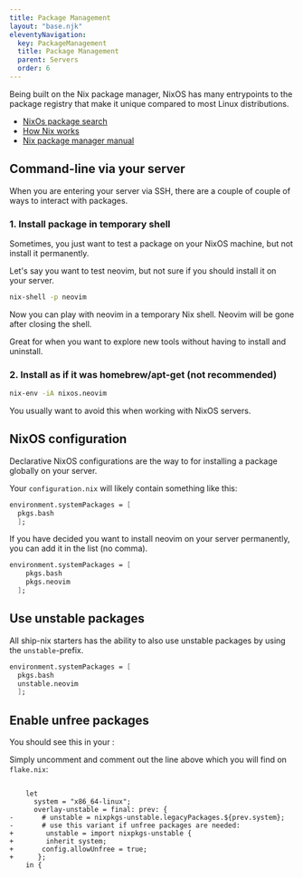 ```yaml
---
title: Package Management
layout: "base.njk"
eleventyNavigation:
  key: PackageManagement
  title: Package Management
  parent: Servers
  order: 6
---
```


Being built on the Nix package manager, NixOS has many entrypoints to the package registry that make it unique compared to most Linux distributions.

- [NixOs package search](https://search.nixos.org/packages)
- [How Nix works](https://nixos.org/guides/how-nix-works.html)
- [Nix package manager manual](https://nixos.org/manual/nix/unstable/introduction.html)

## Command-line via your server

When you are entering your server via SSH, there are a couple of couple of ways to interact with packages.

### 1. Install package in temporary shell

Sometimes, you just want to test a package on your NixOS machine, but not install it permanently.

Let's say you want to test neovim, but not sure if you should install it on your server.

```bash
nix-shell -p neovim
```

Now you can play with neovim in a temporary Nix shell. Neovim will be gone after closing the shell.

Great for when you want to explore new tools without having to install and uninstall.

### 2. Install as if it was homebrew/apt-get (not recommended)

```bash
nix-env -iA nixos.neovim
```

You usually want to avoid this when working with NixOS servers.

## NixOS configuration

Declarative NixOS configurations are the way to for installing a package globally on your server.

Your `configuration.nix` will likely contain something like this:

```nix
environment.systemPackages = [
  pkgs.bash
  ];
```

If you have decided you want to install neovim on your server permanently, you can add it in the list (no comma).

```nix
environment.systemPackages = [
    pkgs.bash
    pkgs.neovim
  ];
```

## Use unstable packages

All ship-nix starters has the ability to also use unstable packages by using the `unstable`-prefix.

```nix
environment.systemPackages = [
  pkgs.bash
  unstable.neovim
  ];
```

## Enable unfree packages

You should see this in your :

Simply uncomment and comment out the line above which you will find on `flake.nix`:

```diff-nix

    let
      system = "x86_64-linux";
      overlay-unstable = final: prev: {
-       # unstable = nixpkgs-unstable.legacyPackages.${prev.system};
-       # use this variant if unfree packages are needed:
+        unstable = import nixpkgs-unstable {
+        inherit system;
+       config.allowUnfree = true;
+      };
    in {
```
